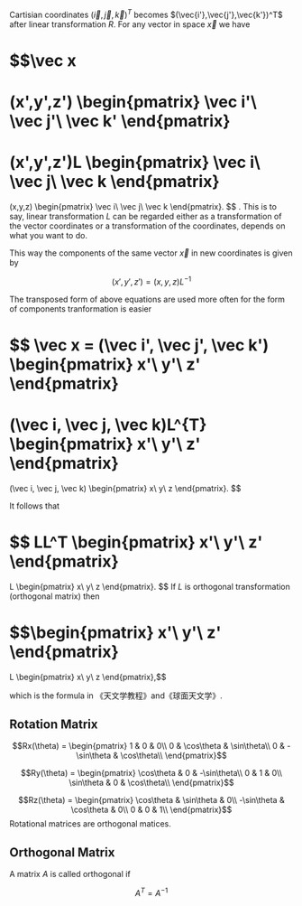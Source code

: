 Cartisian coordinates $(\vec{i},\vec{j},\vec{k})^T$ becomes $(\vec{i'},\vec{j'},\vec{k'})^T$ after linear transformation $R$. For any vector in space $\vec x$ we have

$$\vec x
=
(x',y',z')
\begin{pmatrix}
\vec i'\\
\vec j'\\
\vec k'
\end{pmatrix}
=
(x',y',z')L
\begin{pmatrix}
\vec i\\
\vec j\\
\vec k
\end{pmatrix}
=
(x,y,z)
\begin{pmatrix}
\vec i\\
\vec j\\
\vec k
\end{pmatrix}.
$$
.
This is to say, linear transformation $L$ can be regarded either as a transformation of the vector coordinates or a transformation of the coordinates, depends on what you want to do.

This way the components of the same vector $\vec x$ in new coordinates is given by

$$(x',y',z') = (x,y,z)L^{-1}$$

The transposed form of above equations are used more often for the form of components tranformation is easier

$$ \vec x = (\vec i', \vec j', \vec k')
\begin{pmatrix}
x'\\
y'\\
z'
\end{pmatrix}
=
(\vec i, \vec j, \vec k)L^{T}
\begin{pmatrix}
x'\\
y'\\
z'
\end{pmatrix}
=
(\vec i, \vec j, \vec k)
\begin{pmatrix}
x\\
y\\
z
\end{pmatrix}.
$$

It follows that 

$$
LL^T
\begin{pmatrix}
x'\\
y'\\
z'
\end{pmatrix}
=
L
\begin{pmatrix}
x\\
y\\
z
\end{pmatrix}.
$$
If $L$ is orthogonal transformation (orthogonal matrix) then

$$\begin{pmatrix}
x'\\
y'\\
z'
\end{pmatrix}
=
L
\begin{pmatrix}
x\\
y\\
z
\end{pmatrix},$$

which is the formula in 《天文学教程》and《球面天文学》.

## Rotation Matrix
$$Rx(\theta) = 
\begin{pmatrix}
1 & 0 & 0\\
0 & \cos\theta & \sin\theta\\
0 & -\sin\theta & \cos\theta\\
\end{pmatrix}$$

$$Ry(\theta) = 
\begin{pmatrix}
\cos\theta & 0 & -\sin\theta\\
0 & 1 & 0\\
\sin\theta & 0 & \cos\theta\\
\end{pmatrix}$$

$$Rz(\theta) = 
\begin{pmatrix}
\cos\theta & \sin\theta & 0\\
-\sin\theta & \cos\theta & 0\\
0 & 0 & 1\\
\end{pmatrix}$$
Rotational matrices are orthogonal matices.

## Orthogonal Matrix
A matrix $A$ is called orthogonal if

$$A^{T} = A^{-1}$$